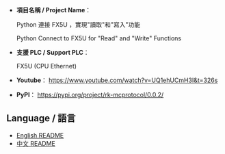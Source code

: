 - **項目名稱 / Project Name**：
    
    Python 連接 FX5U ，實現"讀取"和"寫入"功能<br>
    
    Python Connect to FX5U for "Read" and "Write" Functions<br>

- **支援 PLC / Support PLC**：
    
    FX5U (CPU Ethernet)

- **Youtube**：
    https://www.youtube.com/watch?v=UQ1ehUCmH3I&t=326s<br>

- **PyPI**：
    https://pypi.org/project/rk-mcprotocol/0.0.2/<br>

## Language / 語言

- [English README](docs/English_README.md)
- [中文 README](docs/Chinese_README.md)
